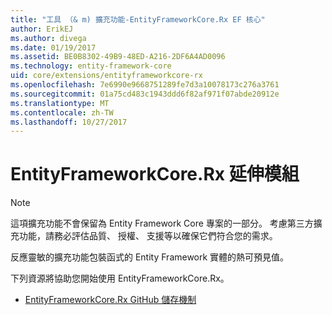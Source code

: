 ```yaml
---
title: "工具 （& m) 擴充功能-EntityFrameworkCore.Rx EF 核心"
author: ErikEJ
ms.author: divega
ms.date: 01/19/2017
ms.assetid: BE0B8302-49B9-48ED-A216-2DF6A4AD0096
ms.technology: entity-framework-core
uid: core/extensions/entityframeworkcore-rx
ms.openlocfilehash: 7e6990e9668751289fe7d3a10078173c276a3761
ms.sourcegitcommit: 01a75cd483c1943ddd6f82af971f07abde20912e
ms.translationtype: MT
ms.contentlocale: zh-TW
ms.lasthandoff: 10/27/2017
---
```

# <a name="entityframeworkcorerx-extension"></a>EntityFrameworkCore.Rx 延伸模組

> [!NOTE]  
> 這項擴充功能不會保留為 Entity Framework Core 專案的一部分。 考慮第三方擴充功能，請務必評估品質、 授權、 支援等以確保它們符合您的需求。

反應靈敏的擴充功能包裝函式的 Entity Framework 實體的熱可預見值。

下列資源將協助您開始使用 EntityFrameworkCore.Rx。
* [EntityFrameworkCore.Rx GitHub 儲存機制](https://github.com/NickStrupat/EntityFramework.Rx/)
